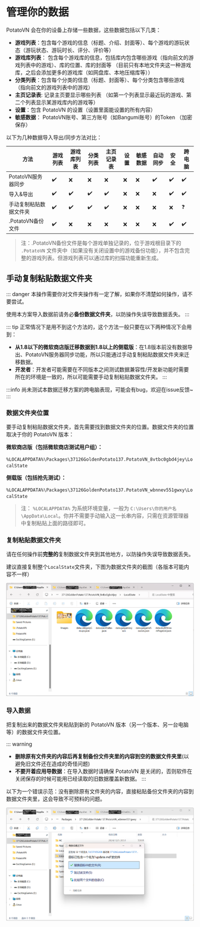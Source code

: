 ﻿---
order: 2
---

# 管理你的数据

PotatoVN 会在你的设备上存储一些数据，这些数据包括以下几类：

* **游戏列表**：包含每个游戏的信息（标题、介绍、封面等）、每个游戏的游玩状态（游玩状态、游玩时长、评分、评价等）
* **游戏库列表**： 包含每个游戏库的信息，包括库内包含哪些游戏（指向前文的游戏列表中的游戏）、库的位置、库的封面等
  （目前只有本地文件夹这一种游戏库，之后会添加更多的游戏库（如网盘库、本地压缩库等））
* **分类列表**：包含每个分类的信息（标题、封面等）、每个分类包含哪些游戏（指向前文的游戏列表中的游戏）
* **主页记录表**: 记录主页要显示哪些列表 （如第一个列表显示最近玩的游戏、第二个列表显示某游戏库内的游戏等）
* **设置**：包含 PotatoVN 的设置（设置里面能设置的所有内容）
* **敏感数据**： PotatoVN账号、第三方账号（如Bangumi账号）的Token （加密保存）

以下为几种数据导入导出/同步方法对比：

| 方法            | 游戏列表 | 游戏库列表 | 分类列表 | 主页记录表 | 设置 | 敏感数据 | 自动同步 | 安全 | 跨电脑 |
|---------------|------|-------|------|-------|----|------|------|----|-----| 
| PotatoVN服务器同步 | ✔️   | ❌     | ❌    | ❌     | ❌  | ❌    | ✔️   | ✔️ | ✔️  |
| 导入&导出         | ✔️   | ✔️    | ✔️   | ✔️    | ❌  | ❌    | ❌    | ✔️ | ✔️  |
| 手动复制粘贴数据文件夹   | ✔️   | ✔️    | ✔️   | ✔️    | ❌  | ❌    | ❌    | ❌  | ❓   |
| .PotatoVN备份文件 | ✔️   | ❌     | ❌    | ❌     | ❌  | ❌    | ❌    | ✔️ | ✔️  |

> 注：.PotatoVN备份文件是每个游戏单独记录的，位于游戏根目录下的 `.PotatoVN`
> 文件夹中（如果没有关闭设置中的游戏备份功能），并不包含完整的游戏列表。但游戏列表可以通过库的扫描功能重新生成。

## 手动复制粘贴数据文件夹

::: danger
本操作需要你对文件夹操作有一定了解，如果你不清楚如何操作，请不要尝试。

使用本方案导入数据前请务必**备份数据文件夹**，以防操作失误导致数据丢失。
:::

::: tip
正常情况下是用不到这个方法的，这个方法一般只要在以下两种情况下会用到：

* **从1.8以下的微软商店版迁移数据到1.8以上的侧载版**：在1.8版本前没有数据导出、PotatoVN服务器同步功能，所以只能通过手动复制粘贴数据文件夹来迁移数据。
* **开发者**：开发者可能需要在不同版本之间测试数据兼容性/开发新功能时需要所在的环境是一致的，所以可能需要手动复制粘贴数据文件夹。
:::

:::info
尚未测试本数据迁移方案的跨电脑表现，可能会有bug，欢迎在issue反馈~
:::

### 数据文件夹位置

要手动复制粘贴数据文件夹，首先需要找到数据文件夹的位置。数据文件夹的位置取决于你的 PotatoVN 版本：

**微软商店版（包括微软商店测试用户组）：**

`%LOCALAPPDATA%\Packages\37126GoldenPotato137.PotatoVN_8vtbc0gbd4jey\LocalState`

**侧载版（包括抢先测试）：**

`%LOCALAPPDATA%\Packages\37126GoldenPotato137.PotatoVN_wbnnev551gwxy\LocalState`

> 注： `%LOCALAPPDATA%` 为系统环境变量，一般为 `C:\Users\你的用户名\AppData\Local`。你并不需要手动输入这一长串内容，只需在资源管理器中复制粘贴上面的路径即可。

### 复制粘贴数据文件夹
请在任何操作前**完整的**复制数据文件夹到其他地方，以防操作失误导致数据丢失。

建议直接复制整个`LocalState`文件夹，下图为数据文件夹的截图（各版本可能内容不一样）

![数据文件夹截图](images/data-exchange/localstate-folder.png)

### 导入数据

把复制出来的数据文件夹粘贴到新的 PotatoVN 版本（另一个版本、另一台电脑等）的数据文件夹位置。

::: warning
* **删除原有文件夹的内容后再复制备份文件夹里的内容到空的数据文件夹里**(以避免旧文件还在造成的奇怪问题)
* **不要开着应用导数据**：在导入数据时请确保 PotatoVN 是关闭的，否则软件在关闭保存的时候可能用已经读取的旧数据覆盖新数据。
:::

以下为一个错误示范：没有删除原有文件夹的内容，直接粘贴备份文件夹的内容到数据文件夹里，这会导致不可预料的问题。

![粘贴数据文件夹](images/data-exchange/override.png)

